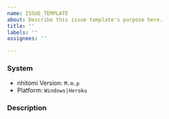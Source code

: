 ```yaml
---
name: ISSUE_TEMPLATE
about: Describe this issue template's purpose here.
title: ''
labels: ''
assignees: ''

---
```


<!--
Asking a question?
------------------
Please first make sure that your question hasn't already been answered on
Github or discord server.

Requesting a new feature?
-------------------------
Describe what do you need.

If it's a question or feature, delete all the text and then write.

Reporting a bug?
----------------
First, replace the values in quotes below:
-->
### System

* nhitomi Version: `M.m.p` 
* Platform: `Windows|Heroku`
<!--
Example:

* nhitomi Version: `1.3.7`
* Platform: `Windows`

-->

### Description

<!-- 
    and then describe the issue with as much detail as possible and clear steps to reproduce. Write it below this line. -->
